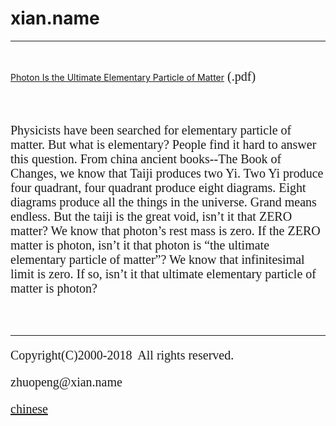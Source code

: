 # xian.name
<hr />
<p>&nbsp;</p>
<a href="en/Photon%20Is%20the%20Ultimate%20Elementary%20Particle%20of%20Matter.pdf">Photon Is the Ultimate Elementary Particle of Matter</a></span><span style="font-size: 15.0pt; font-family: Times New Roman"> 
    (.pdf)
<p>&nbsp;</p>
Physicists have been searched for elementary particle of matter. But what is elementary? People find it hard to answer this question. From china ancient books--The Book of Changes, we know that Taiji produces two Yi. Two Yi produce four quadrant, four quadrant produce eight diagrams. Eight diagrams produce all the things in the universe. Grand means endless. But the taiji is the great void, isn’t it that ZERO matter? We know that photon’s rest mass is zero. If the ZERO matter is photon, isn’t it that photon is “the ultimate elementary particle of matter”? We know that infinitesimal limit is zero. If so, isn’t it that ultimate elementary particle of matter is photon?
<p>&nbsp;</p>
<hr />

Copyright(C)2000-2018&nbsp; All rights reserved.
<p class="style2">zhuopeng@xian.name</p>
<p class="style2"><font face="Times New Roman">
    <a href="xian.md">chinese</a></font></p>
